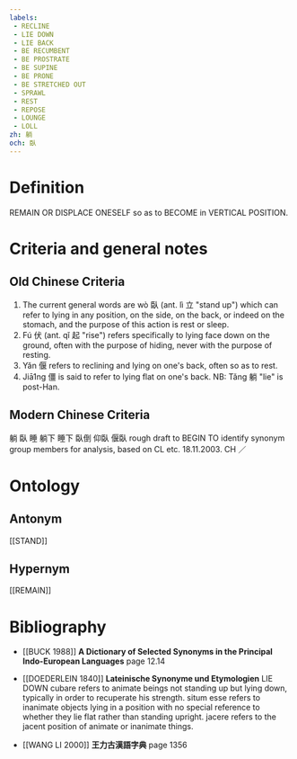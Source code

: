 ```yaml
---
labels: 
 - RECLINE
 - LIE DOWN
 - LIE BACK
 - BE RECUMBENT
 - BE PROSTRATE
 - BE SUPINE
 - BE PRONE
 - BE STRETCHED OUT
 - SPRAWL
 - REST
 - REPOSE
 - LOUNGE
 - LOLL
zh: 躺
och: 臥
---
```


# Definition
REMAIN OR DISPLACE ONESELF so as to BECOME in VERTICAL POSITION.
# Criteria and general notes
## Old Chinese Criteria
1. The current general words are wò 臥 (ant. lì 立 "stand up") which can refer to lying in any position, on the side, on the back, or indeed on the stomach, and the purpose of this action is rest or sleep.
2. Fú 伏 (ant. qǐ 起 "rise") refers specifically to lying face down on the ground, often with the purpose of hiding, never with the purpose of resting.
3. Yǎn 偃 refers to reclining and lying on one's back, often so as to rest.
4. Jiā1ng 僵 is said to refer to lying flat on one's back.
NB: Tǎng 躺 "lie" is post-Han.
## Modern Chinese Criteria
躺
臥
睡
躺下
睡下
臥倒
仰臥
偃臥
rough draft to BEGIN TO identify synonym group members for analysis, based on CL etc. 18.11.2003. CH ／
# Ontology

## Antonym
[[STAND]]
## Hypernym
[[REMAIN]]
# Bibliography
- [[BUCK 1988]]
**A Dictionary of Selected Synonyms in the Principal Indo-European Languages** page 12.14

- [[DOEDERLEIN 1840]]
**Lateinische Synonyme und Etymologien** 
LIE DOWN
cubare refers to animate beings not standing up but lying down, typically in order to recuperate his strength.
situm esse refers to inanimate objects lying in a position with no special reference to whether they lie flat rather than standing upright.
jacere refers to the jacent position of animate or inanimate things.
- [[WANG LI 2000]]
**王力古漢語字典** page 1356
